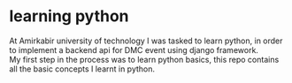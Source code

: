# learning python
At Amirkabir university of technology I was tasked to learn python, in order to implement a backend api for DMC event using django framework.<br>
My first step in the process was to learn python basics, this repo contains all the basic concepts I learnt in python. <br>
